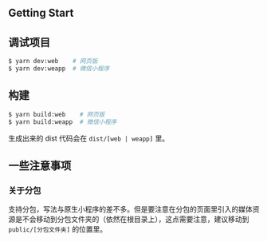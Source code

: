 ## Getting Start
## 调试项目

```bash
$ yarn dev:web    # 网页版
$ yarn dev:weapp  # 微信小程序
```

## 构建

```bash
$ yarn build:web    # 网页版
$ yarn build:weapp  # 微信小程序
```

生成出来的 dist 代码会在 `dist/[web | weapp]` 里。

## 一些注意事项
### 关于分包

支持分包，写法与原生小程序的差不多。但是要注意在分包的页面里引入的媒体资源是不会移动到分包文件夹的（依然在根目录上），这点需要注意，建议移动到 `public/[分包文件夹]` 的位置里。
